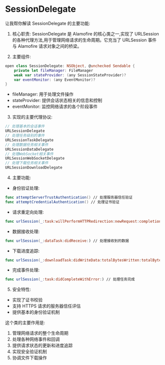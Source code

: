 #  SessionDelegate

让我帮你解读 SessionDelegate 的主要功能:

1. 核心职责:
SessionDelegate 是 Alamofire 的核心类之一,实现了 URLSession 的各种代理方法,用于管理网络请求的生命周期。它充当了 URLSession 事件与 Alamofire 请求对象之间的桥梁。

2. 主要组件:
```swift
open class SessionDelegate: NSObject, @unchecked Sendable {
    private let fileManager: FileManager
    weak var stateProvider: (any SessionStateProvider)?
    var eventMonitor: (any EventMonitor)?
}
```
- fileManager: 用于处理文件操作
- stateProvider: 提供会话状态相关的信息和控制
- eventMonitor: 监控网络请求的各个阶段事件

3. 实现的主要代理协议:

```swift
// 处理基本的会话事件
URLSessionDelegate
// 处理任务级别的事件
URLSessionTaskDelegate  
// 处理数据任务相关事件
URLSessionDataDelegate
// 处理WebSocket相关事件
URLSessionWebSocketDelegate 
// 处理下载任务相关事件
URLSessionDownloadDelegate
```

4. 主要功能:

- 身份验证处理:
```swift
func attemptServerTrustAuthentication() // 处理服务器信任验证
func attemptCredentialAuthentication() // 处理证书验证
```

- 请求重定向处理:
```swift
func urlSession(_:task:willPerformHTTPRedirection:newRequest:completionHandler:)
```

- 数据接收处理:
```swift
func urlSession(_:dataTask:didReceive:) // 处理接收到的数据
```

- 下载进度追踪:
```swift
func urlSession(_:downloadTask:didWriteData:totalBytesWritten:totalBytesExpectedToWrite:)
```

- 完成事件处理:
```swift
func urlSession(_:task:didCompleteWithError:) // 处理任务完成
```

5. 安全特性:
- 实现了证书校验
- 支持 HTTPS 请求的服务器信任评估
- 提供基本的身份验证机制

这个类的主要作用是:
1. 管理网络请求的整个生命周期
2. 处理各种网络事件和回调
3. 提供请求状态的更新和进度追踪
4. 实现安全验证机制
5. 协调文件下载操作

